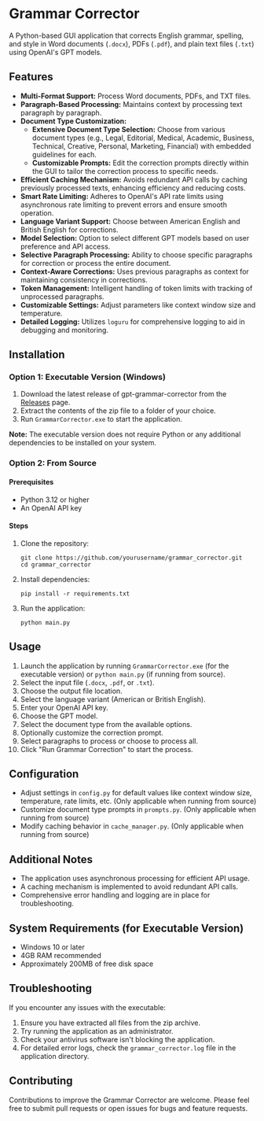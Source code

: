 # Grammar Corrector

A Python-based GUI application that corrects English grammar, spelling, and style in Word documents (`.docx`), PDFs (`.pdf`), and plain text files (`.txt`) using OpenAI's GPT models.

## Features

- **Multi-Format Support:** Process Word documents, PDFs, and TXT files.
- **Paragraph-Based Processing:** Maintains context by processing text paragraph by paragraph.
- **Document Type Customization:**
  - **Extensive Document Type Selection:** Choose from various document types (e.g., Legal, Editorial, Medical, Academic, Business, Technical, Creative, Personal, Marketing, Financial) with embedded guidelines for each.
  - **Customizable Prompts:** Edit the correction prompts directly within the GUI to tailor the correction process to specific needs.
- **Efficient Caching Mechanism:** Avoids redundant API calls by caching previously processed texts, enhancing efficiency and reducing costs.
- **Smart Rate Limiting:** Adheres to OpenAI's API rate limits using asynchronous rate limiting to prevent errors and ensure smooth operation.
- **Language Variant Support:** Choose between American English and British English for corrections.
- **Model Selection:** Option to select different GPT models based on user preference and API access.
- **Selective Paragraph Processing:** Ability to choose specific paragraphs for correction or process the entire document.
- **Context-Aware Corrections:** Uses previous paragraphs as context for maintaining consistency in corrections.
- **Token Management:** Intelligent handling of token limits with tracking of unprocessed paragraphs.
- **Customizable Settings:** Adjust parameters like context window size and temperature.
- **Detailed Logging:** Utilizes `loguru` for comprehensive logging to aid in debugging and monitoring.

## Installation

### Option 1: Executable Version (Windows)

1. Download the latest release of gpt-grammar-corrector from the [Releases](https://github.com/shreyan241/grammar_corrector/releases) page.
2. Extract the contents of the zip file to a folder of your choice.
3. Run `GrammarCorrector.exe` to start the application.

**Note:** The executable version does not require Python or any additional dependencies to be installed on your system.

### Option 2: From Source

#### Prerequisites

- Python 3.12 or higher
- An OpenAI API key

#### Steps

1. Clone the repository:
   ```
   git clone https://github.com/yourusername/grammar_corrector.git
   cd grammar_corrector
   ```

2. Install dependencies:
   ```
   pip install -r requirements.txt
   ```

3. Run the application:
   ```
   python main.py
   ```

## Usage

1. Launch the application by running `GrammarCorrector.exe` (for the executable version) or `python main.py` (if running from source).
2. Select the input file (`.docx`, `.pdf`, or `.txt`).
3. Choose the output file location.
4. Select the language variant (American or British English).
5. Enter your OpenAI API key.
6. Choose the GPT model.
7. Select the document type from the available options.
8. Optionally customize the correction prompt.
9. Select paragraphs to process or choose to process all.
10. Click "Run Grammar Correction" to start the process.

## Configuration

- Adjust settings in `config.py` for default values like context window size, temperature, rate limits, etc. (Only applicable when running from source)
- Customize document type prompts in `prompts.py`. (Only applicable when running from source)
- Modify caching behavior in `cache_manager.py`. (Only applicable when running from source)

## Additional Notes

- The application uses asynchronous processing for efficient API usage.
- A caching mechanism is implemented to avoid redundant API calls.
- Comprehensive error handling and logging are in place for troubleshooting.

## System Requirements (for Executable Version)

- Windows 10 or later
- 4GB RAM recommended
- Approximately 200MB of free disk space

## Troubleshooting

If you encounter any issues with the executable:
1. Ensure you have extracted all files from the zip archive.
2. Try running the application as an administrator.
3. Check your antivirus software isn't blocking the application.
4. For detailed error logs, check the `grammar_corrector.log` file in the application directory.

## Contributing

Contributions to improve the Grammar Corrector are welcome. Please feel free to submit pull requests or open issues for bugs and feature requests.

